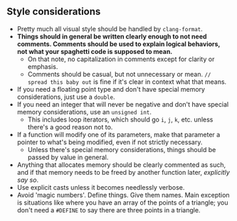 ## Style considerations
- Pretty much all visual style should be handled by `clang-format`.
- **Things should in general be written clearly enough to not need comments. Comments should be used to explain logical behaviors, not what your spaghetti code is supposed to mean.**
    - On that note, no capitalization in comments except for clarity or emphasis.
    - Comments should be casual, but not unnecessary or mean. `// spread this baby out` is fine if it's clear in context what that means.
- If you need a floating point type and don't have special memory considerations, just use a `double`.
- If you need an integer that will never be negative and don't have special memory considerations, use an `unsigned int`.
    - This includes loop iterators, which should go `i`, `j`, `k`, etc. unless there's a good reason not to.
- If a function will modify one of its parameters, make that parameter a pointer to what's being modified, even if not strictly necessary. 
    - Unless there's special memory considerations, things should be passed by value in general.
- Anything that allocates memory should be clearly commented as such, and if that memory needs to be freed by another function later, *explicitly say so*.
- Use explicit casts unless it becomes needlessly verbose.
- Avoid 'magic numbers'. Define things. Give them names. Main exception is situations like where you have an array of the points of a triangle; you don't need a `#DEFINE` to say there are three points in a triangle.